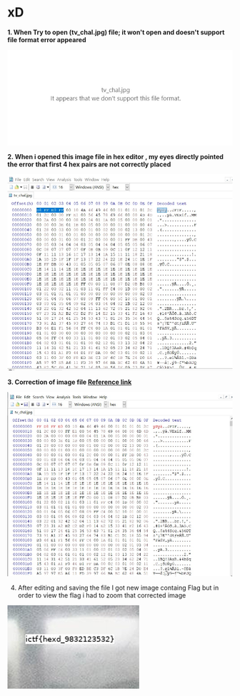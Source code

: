 # xD

**1. When Try to open (tv_chal.jpg) file; it won't open and doesn't support file format error appeared**

![image will not open](assets/corrupt_image.jpg)

**2. When i opened this image file in hex editor , my eyes directly pointed the error that first 4 hex pairs are not correctly placed**

![opening image in Hex editor](assets/error.jpg)

**3. Correction of image file [Reference link](https://en.wikipedia.org/wiki/List_of_file_signatures)**

![correction of corrupt file](assets/correction.jpg)

4. After editing and saving the file I got new image containg Flag but in order to view the flag i had to zoom that corrected image

![Flag is ](assets/flag.jpg)




